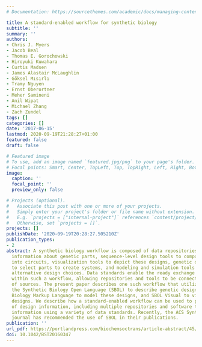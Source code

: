 ```yaml
---
# Documentation: https://sourcethemes.com/academic/docs/managing-content/

title: A standard-enabled workflow for synthetic biology
subtitle: ''
summary: ''
authors:
- Chris J. Myers
- Jacob Beal
- Thomas E. Gorochowski
- Hiroyuki Kuwahara
- Curtis Madsen
- James Alastair McLaughlin
- Göksel Mısırlı
- Tramy Nguyen
- Ernst Oberortner
- Meher Samineni
- Anil Wipat
- Michael Zhang
- Zach Zundel
tags: []
categories: []
date: '2017-06-15'
lastmod: 2020-09-19T21:28:27+01:00
featured: false
draft: false

# Featured image
# To use, add an image named `featured.jpg/png` to your page's folder.
# Focal points: Smart, Center, TopLeft, Top, TopRight, Left, Right, BottomLeft, Bottom, BottomRight.
image:
  caption: ''
  focal_point: ''
  preview_only: false

# Projects (optional).
#   Associate this post with one or more of your projects.
#   Simply enter your project's folder or file name without extension.
#   E.g. `projects = ["internal-project"]` references `content/project/deep-learning/index.md`.
#   Otherwise, set `projects = []`.
projects: []
publishDate: '2020-09-19T20:28:27.505210Z'
publication_types:
- 2
abstract: A synthetic biology workflow is composed of data repositories that provide
  information about genetic parts, sequence-level design tools to compose these parts
  into circuits, visualization tools to depict these designs, genetic design tools
  to select parts to create systems, and modeling and simulation tools to evaluate
  alternative design choices. Data standards enable the ready exchange of information
  within such a workflow, allowing repositories and tools to be connected from a diversity
  of sources. The present paper describes one such workflow that utilizes, among others,
  the Synthetic Biology Open Language (SBOL) to describe genetic designs, the Systems
  Biology Markup Language to model these designs, and SBOL Visual to visualize these
  designs. We describe how a standard-enabled workflow can be used to produce types
  of design information, including multiple repositories and software tools exchanging
  information using a variety of data standards. Recently, the ACS Synthetic Biology
  journal has recommended the use of SBOL in their publications.
publication: ''
url_pdf: https://portlandpress.com/biochemsoctrans/article-abstract/45/3/793/66896/A-standard-enabled-workflow-for-synthetic-biology?redirectedFrom=fulltext
doi: 10.1042/BST20160347
---
```

